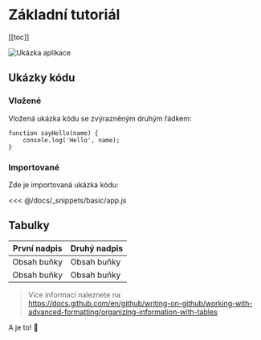 # Základní tutoriál

[[toc]]

<img :src="$withBase('/media/basic-preview.gif')" alt="Ukázka aplikace">

## Ukázky kódu

### Vložené

Vložená ukázka kódu se zvýrazněným druhým řádkem:

```js{2}
function sayHello(name) {
    console.log('Hello', name);
}
```

### Importované

Zde je importovaná ukázka kódu:

<<< @/docs/_snippets/basic/app.js

## Tabulky

| První nadpis  | Druhý nadpis  |
| ------------- | ------------- |
| Obsah buňky   | Obsah buňky   |
| Obsah buňky   | Obsah buňky   |

> Více informací naleznete na https://docs.github.com/en/github/writing-on-github/working-with-advanced-formatting/organizing-information-with-tables

A je to! :tada:
